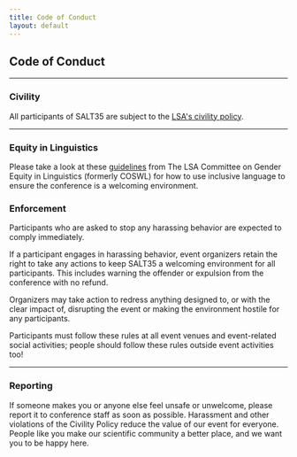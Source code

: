 ```yaml
---
title: Code of Conduct
layout: default
---
```


## Code of Conduct

<hr/>

### Civility

All participants of SALT35 are subject to the [LSA's civility policy](https://www.lsadc.org/lsa_code_of_conduct_for_events). 

<hr/>

### Equity in Linguistics
Please take a look at these [guidelines](https://genderinlinguistics.org/inclusive-language/) from The LSA Committee on Gender Equity in Linguistics (formerly COSWL) for how to use inclusive language to ensure the conference is a welcoming environment.


### Enforcement

Participants who are asked to stop any harassing behavior are expected to comply immediately.

If a participant engages in harassing behavior, event organizers retain the right to take any actions to keep SALT35 a welcoming environment for all participants. This includes warning the offender or expulsion from the conference with no refund.

Organizers may take action to redress anything designed to, or with the clear impact of, disrupting the event or making the environment hostile for any participants.

Participants must follow these rules at all event venues and event-related social activities; people should follow these rules outside event activities too!

<hr/>

### Reporting

If someone makes you or anyone else feel unsafe or unwelcome, please report it to conference staff as soon as possible. Harassment and other violations of the Civility Policy reduce the value of our event for everyone. People like you make our scientific community a better place, and we want you to be happy here.
